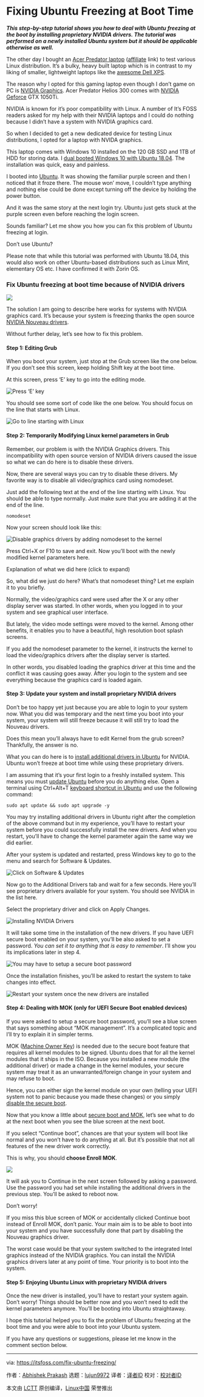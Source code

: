 [#]: collector: (lujun9972)
[#]: translator: (Raverstern)
[#]: reviewer: ( )
[#]: publisher: ( )
[#]: url: ( )
[#]: subject: (Fixing Ubuntu Freezing at Boot Time)
[#]: via: (https://itsfoss.com/fix-ubuntu-freezing/)
[#]: author: (Abhishek Prakash https://itsfoss.com/author/abhishek/)

Fixing Ubuntu Freezing at Boot Time
======

_**This step-by-step tutorial shows you how to deal with Ubuntu freezing at the boot by installing proprietary NVIDIA drivers. The tutorial was performed on a newly installed Ubuntu system but it should be applicable otherwise as well.**_

The other day I bought an [Acer Predator laptop][1] ([affiliate][2] link) to test various Linux distribution. It’s a bulky, heavy built laptop which is in contrast to my liking of smaller, lightweight laptops like the [awesome Dell XPS][3].

The reason why I opted for this gaming laptop even though I don’t game on PC is [NVIDIA Graphics][4]. Acer Predator Helios 300 comes with [NVIDIA Geforce][5] GTX 1050Ti.

NVIDIA is known for it’s poor compatibility with Linux. A number of It’s FOSS readers asked for my help with their NVIDIA laptops and I could do nothing because I didn’t have a system with NVIDIA graphics card.

So when I decided to get a new dedicated device for testing Linux distributions, I opted for a laptop with NVIDA graphics.

This laptop comes with Windows 10 installed on the 120 GB SSD and 1TB of HDD for storing data. I [dual booted Windows 10 with Ubuntu 18.04][6]. The installation was quick, easy and painless.

I booted into [Ubuntu][7]. It was showing the familiar purple screen and then I noticed that it froze there. The mouse won’ move, I couldn’t type anything and nothing else could be done except turning off the device by holding the power button.

And it was the same story at the next login try. Ubuntu just gets stuck at the purple screen even before reaching the login screen.

Sounds familiar? Let me show you how you can fix this problem of Ubuntu freezing at login.

Don’t use Ubuntu?

Please note that while this tutorial was performed with Ubuntu 18.04, this would also work on other Ubuntu-based distributions such as Linux Mint, elementary OS etc. I have confirmed it with Zorin OS.

### Fix Ubuntu freezing at boot time because of NVIDIA drivers

![][8]

The solution I am going to describe here works for systems with NVIDIA graphics card. It’s because your system is freezing thanks the open source [NVIDIA Nouveau drivers][9].

Without further delay, let’s see how to fix this problem.

#### Step 1: Editing Grub

When you boot your system, just stop at the Grub screen like the one below. If you don’t see this screen, keep holding Shift key at the boot time.

At this screen, press ‘E’ key to go into the editing mode.

![Press ‘E’ key][10]

You should see some sort of code like the one below. You should focus on the line that starts with Linux.

![Go to line starting with Linux][11]

#### Step 2: Temporarily Modifying Linux kernel parameters in Grub

Remember, our problem is with the NVIDIA Graphics drivers. This incompatibility with open source version of NVIDIA drivers caused the issue so what we can do here is to disable these drivers.

Now, there are several ways you can try to disable these drivers. My favorite way is to disable all video/graphics card using nomodeset.

Just add the following text at the end of the line starting with Linux. You should be able to type normally. Just make sure that you are adding it at the end of the line.

```
nomodeset
```

Now your screen should look like this:

![Disable graphics drivers by adding nomodeset to the kernel][12]

Press Ctrl+X or F10 to save and exit. Now you’ll boot with the newly modified kernel parameters here.

Explanation of what we did here (click to expand)

So, what did we just do here? What’s that nomodeset thing? Let me explain it to you briefly.

Normally, the video/graphics card were used after the X or any other display server was started. In other words, when you logged in to your system and see graphical user interface.

But lately, the video mode settings were moved to the kernel. Among other benefits, it enables you to have a beautiful, high resolution boot splash screens.

If you add the nomodeset parameter to the kernel, it instructs the kernel to load the video/graphics drivers after the display server is started.

In other words, you disabled loading the graphics driver at this time and the conflict it was causing goes away. After you login to the system and see everything because the graphics card is loaded again.

#### Step 3: Update your system and install proprietary NVIDIA drivers

Don’t be too happy yet just because you are able to login to your system now. What you did was temporary and the next time you boot into your system, your system will still freeze because it will still try to load the Nouveau drivers.

Does this mean you’ll always have to edit Kernel from the grub screen? Thankfully, the answer is no.

What you can do here is to [install additional drivers in Ubuntu][13] for NVIDIA. Ubuntu won’t freeze at boot time while using these proprietary drivers.

I am assuming that it’s your first login to a freshly installed system. This means you must [update Ubuntu][14] before you do anything else. Open a terminal using Ctrl+Alt+T [keyboard shortcut in Ubuntu][15] and use the following command:

```
sudo apt update && sudo apt upgrade -y
```

You may try installing additional drivers in Ubuntu right after the completion of the above command but in my experience, you’ll have to restart your system before you could successfully install the new drivers. And when you restart, you’ll have to change the kernel parameter again the same way we did earlier.

After your system is updated and restarted, press Windows key to go to the menu and search for Software & Updates.

![Click on Software & Updates][16]

Now go to the Additional Drivers tab and wait for a few seconds. Here you’ll see proprietary drivers available for your system. You should see NVIDIA in the list here.

Select the proprietary driver and click on Apply Changes.

![Installing NVIDIA Drivers][17]

It will take some time in the installation of the new drivers. If you have UEFI secure boot enabled on your system, you’ll be also asked to set a password. _You can set it to anything that is easy to remember_. I’ll show you its implications later in step 4.

![You may have to setup a secure boot password][18]

Once the installation finishes, you’ll be asked to restart the system to take changes into effect.

![Restart your system once the new drivers are installed][19]

#### Step 4: Dealing with MOK (only for UEFI Secure Boot enabled devices)

If you were asked to setup a secure boot password, you’ll see a blue screen that says something about “MOK management”. It’s a complicated topic and I’ll try to explain it in simpler terms.

MOK ([Machine Owner Key][20]) is needed due to the secure boot feature that requires all kernel modules to be signed. Ubuntu does that for all the kernel modules that it ships in the ISO. Because you installed a new module (the additional driver) or made a change in the kernel modules, your secure system may treat it as an unwarranted/foreign change in your system and may refuse to boot.

Hence, you can either sign the kernel module on your own (telling your UEFI system not to panic because you made these changes) or you simply [disable the secure boot][21].

Now that you know a little about [secure boot and MOK][22], let’s see what to do at the next boot when you see the blue screen at the next boot.

If you select “Continue boot”, chances are that your system will boot like normal and you won’t have to do anything at all. But it’s possible that not all features of the new driver work correctly.

This is why, you should **choose Enroll MOK**.

![][23]

It will ask you to Continue in the next screen followed by asking a password. Use the password you had set while installing the additional drivers in the previous step. You’ll be asked to reboot now.

Don’t worry!

If you miss this blue screen of MOK or accidentally clicked Continue boot instead of Enroll MOK, don’t panic. Your main aim is to be able to boot into your system and you have successfully done that part by disabling the Nouveau graphics driver.

The worst case would be that your system switched to the integrated Intel graphics instead of the NVIDIA graphics. You can install the NVIDIA graphics drivers later at any point of time. Your priority is to boot into the system.

#### Step 5: Enjoying Ubuntu Linux with proprietary NVIDIA drivers

Once the new driver is installed, you’ll have to restart your system again. Don’t worry! Things should be better now and you won’t need to edit the kernel parameters anymore. You’ll be booting into Ubuntu straightaway.

I hope this tutorial helped you to fix the problem of Ubuntu freezing at the boot time and you were able to boot into your Ubuntu system.

If you have any questions or suggestions, please let me know in the comment section below.

--------------------------------------------------------------------------------

via: https://itsfoss.com/fix-ubuntu-freezing/

作者：[Abhishek Prakash][a]
选题：[lujun9972][b]
译者：[译者ID](https://github.com/译者ID)
校对：[校对者ID](https://github.com/校对者ID)

本文由 [LCTT](https://github.com/LCTT/TranslateProject) 原创编译，[Linux中国](https://linux.cn/) 荣誉推出

[a]: https://itsfoss.com/author/abhishek/
[b]: https://github.com/lujun9972
[1]: https://amzn.to/2YVV6rt
[2]: https://itsfoss.com/affiliate-policy/
[3]: https://itsfoss.com/dell-xps-13-ubuntu-review/
[4]: https://www.nvidia.com/en-us/
[5]: https://www.nvidia.com/en-us/geforce/
[6]: https://itsfoss.com/install-ubuntu-1404-dual-boot-mode-windows-8-81-uefi/
[7]: https://www.ubuntu.com/
[8]: https://i1.wp.com/itsfoss.com/wp-content/uploads/2019/04/fixing-frozen-ubuntu.png?resize=800%2C450&ssl=1
[9]: https://nouveau.freedesktop.org/wiki/
[10]: https://i1.wp.com/itsfoss.com/wp-content/uploads/2019/04/edit-grub-menu.jpg?resize=800%2C393&ssl=1
[11]: https://i2.wp.com/itsfoss.com/wp-content/uploads/2019/04/editing-grub-to-fix-nvidia-issue.jpg?resize=800%2C343&ssl=1
[12]: https://i1.wp.com/itsfoss.com/wp-content/uploads/2019/04/editing-grub-to-fix-nvidia-issue-2.jpg?resize=800%2C320&ssl=1
[13]: https://itsfoss.com/install-additional-drivers-ubuntu/
[14]: https://itsfoss.com/update-ubuntu/
[15]: https://itsfoss.com/ubuntu-shortcuts/
[16]: https://i1.wp.com/itsfoss.com/wp-content/uploads/2019/02/activities_software_updates_search-e1551416201782-800x228.png?resize=800%2C228&ssl=1
[17]: https://i1.wp.com/itsfoss.com/wp-content/uploads/2019/04/install-nvidia-driver-ubuntu.jpg?resize=800%2C520&ssl=1
[18]: https://i0.wp.com/itsfoss.com/wp-content/uploads/2019/04/secure-boot-nvidia.jpg?ssl=1
[19]: https://i2.wp.com/itsfoss.com/wp-content/uploads/2019/04/nvidia-drivers-installed-Ubuntu.jpg?resize=800%2C510&ssl=1
[20]: https://firmware.intel.com/blog/using-mok-and-uefi-secure-boot-suse-linux
[21]: https://itsfoss.com/disable-secure-boot-in-acer/
[22]: https://wiki.ubuntu.com/UEFI/SecureBoot/DKMS
[23]: https://i2.wp.com/itsfoss.com/wp-content/uploads/2019/04/MOK-Secure-boot.jpg?resize=800%2C350&ssl=1
